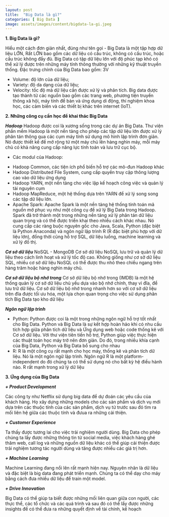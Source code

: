 ```yaml
---
layout: post
title:  "Big Data là gì?"
categories: [ Big Data ]
image: assets/images/content/bigdata-la-gi.jpeg
---
```

**1. Big Data là gì?**

Hiểu một cách đơn giản nhất, đúng như tên gọi - Big Data là một tập hợp dữ liệu LỚN, Rất LỚN bao gồm các dữ liệu có cấu trúc, không có cấu trúc, hoặc cấu trúc không đầy đủ. Big Data có tập dữ liệu lớn với độ phúc tạp khó có thể xử lý được trên những máy tính thông thường với những kỹ thuật truyền thống.
Đặc trưng chính của Big Data bao gốm: 3V
- Volume: độ lớn của dữ liệu;
- Variety: độ da dạng của dữ liệu;
- Velocity: tốc độ mà dữ liệu cần được xử lý và phân tích.
Big data được tạo thành từ các nguồn bao gồm các trang web, phương tiện truyền thông xã hội, máy tính để bàn và ứng dụng di động, thí nghiệm khoa học, các cảm biến và các thiết bị khác trên internet (IoT).

**2. Những công cụ cần học để khai thác Big Data**

***Hadoop***
Hadoop được coi là xương sống trong các dự án Big Data. Thư viện phần mềm Hadoop là một nền tảng cho phép các tập dữ liệu lớn được xử lý phân tán thông qua các cụm máy tính sử dụng mô hình lập trình đơn giản. Nó được thiết kế để mở rộng từ một máy chủ lên hàng nghìn máy, mỗi máy chủ có khả năng cung cấp năng lực tính toán và lưu trữ cục bộ.
- Các modul của Hadoop:
+ Hadoop Common, các tiện ích phổ biến hỗ trợ các mô-đun Hadoop khác
+ Hadoop Distributed File System, cung cấp quyền truy cập thông lượng cao vào dữ liệu ứng dụng
+ Hadoop YARN, một nền tảng cho việc lập kế hoạch công việc và quản lý tài nguyên cụm
+ Hadoop MapReduce, một hệ thống dựa trên YARN để xử lý song song các tập dữ liệu lớn.
+ Apache Spark: Apache Spark là một nền tảng hệ thống tính toán mã nguồn mở phục vụ như một công cụ để xử lý Big Data trong Hadoop. Spark đã trở thành một trong những nền tảng xử lý phân tán dữ liệu quan trọng và có thể được triển khai theo nhiều cách khác nhau. Nó cung cấp các ràng buộc nguyên gốc cho Java, Scala, Python (đặc biệt là Python Anaconda) và ngôn ngữ lập trình R (R đặc biệt phù hợp với dữ liệu lớn), đồng thời cũng hỗ trợ SQL, dữ liệu luồng, machine learning và xử lý đồ thị.

***Cơ sở dữ liệu***
NoSQL - MongoDB
Cơ sở dữ liệu NoSQL lưu trữ và quản lý dữ liệu theo cách linh hoạt và xử lý tốc độ cao. Không giống như cơ sở dữ liệu SQL, nhiều cơ sở dữ liệu NoSQL có thể được thu nhỏ theo chiều ngang trên hàng trăm hoặc hàng nghìn máy chủ.

***Cơ sở dữ liệu bộ nhớ trong***
Cơ sở dữ liệu bộ nhớ trong (IMDB) là một hệ thống quản lý cơ sở dữ liệu chủ yếu dựa vào bộ nhớ chính, thay vì đĩa, để lưu trữ dữ liệu. Cơ sở dữ liệu bộ nhớ trong nhanh hơn so với cơ sở dữ liệu trên đĩa được tối ưu hóa, một lựa chọn quan trọng cho việc sử dụng phân tích Big Data tạo kho dữ liệu

***Ngôn ngữ lập trình***
+ Python: Python được coi là một trong những ngôn ngữ hỗ trợ tốt nhất cho Big Data.
Python và Big Data là sự kết hợp hoàn hảo khi có nhu cầu tích hợp giữa phân tích dữ liệu và Ứng dụng web hoặc code thống kê với Cơ sở dữ liệu.
Với thư viện tiên tiến hỗ trợ, Python giúp việc thực hiện các thuật toán học máy trở nên đơn giản. Do đó, trong nhiều khía cạnh của Big Data, Python và Big Data bổ sung cho nhau
+ R: R là một công cụ rất mạnh cho học máy, thống kê và phân tích dữ liệu. Nó là một ngôn ngữ lập trình. Ngôn ngữ R là một platform-independent do đó chúng ta có thể sử dụng nó cho bất kỳ hệ điều hành nào. R rất mạnh trong xử lý dữ liệu

**3. Ứng dụng của Big Data**

***+ Product Development***

Các công ty như Netflix sử dụng big data để dự đoán các yêu cầu của khách hàng. Họ xây dựng những models cho các sản phẩm và dịch vụ mới dựa trên các thuộc tính của các sản phẩm, dịch vụ từ trước sau đó tìm ra mối liên hệ giữa các thuộc tính và đưua ra những cải thiện.

***+ Customer Experience***

Ta thấy được tương lai cho việc trải nghiệm người dùng. Big Data cho phép chúng ta lấy được những thông tin từ social media, việc khách hàng ghé thăm web, call log và những nguồn dữ liệu khác có thể giúp cải thiện được trải nghiệm tương tác người dùng và tăng được nhiều các giá trị hơn.

***+ Machine Learning***

Machine Learning đang nổi lên rất mạnh hiện nay. Nguyên nhân là dữ liệu và đặc biệt là big data đang phát triển mạnh. Chúng ta có thể dạy cho máy bằng cách đưa nhiều dữ liệu để train một model.

***+ Drive Innovation***

Big Data có thể giúp ta biết được những mối liên quan giữa con người, các thực thể, các tổ chức và các quá trình và sau đó có thể lấy được những insights để có thể đưa ra những quyết định về tài chính, kế hoạch

